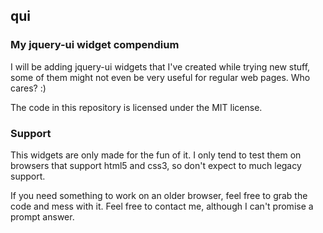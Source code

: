 ## qui

### My jquery-ui widget compendium

I will be adding jquery-ui widgets that I've created while trying new stuff, some of them might not even be very useful for regular web pages. 
Who cares? :)

The code in this repository is licensed under the MIT license.

### Support
This widgets are only made for the fun of it. I only tend to test them on browsers that support html5 and css3, so don't expect to much legacy support.

If you need something to work on an older browser, feel free to grab the code and mess with it. Feel free to contact me, although I can't promise a prompt answer.